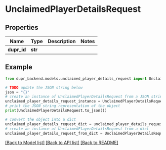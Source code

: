 # UnclaimedPlayerDetailsRequest


## Properties

Name | Type | Description | Notes
------------ | ------------- | ------------- | -------------
**dupr_id** | **str** |  | 

## Example

```python
from dupr_backend.models.unclaimed_player_details_request import UnclaimedPlayerDetailsRequest

# TODO update the JSON string below
json = "{}"
# create an instance of UnclaimedPlayerDetailsRequest from a JSON string
unclaimed_player_details_request_instance = UnclaimedPlayerDetailsRequest.from_json(json)
# print the JSON string representation of the object
print(UnclaimedPlayerDetailsRequest.to_json())

# convert the object into a dict
unclaimed_player_details_request_dict = unclaimed_player_details_request_instance.to_dict()
# create an instance of UnclaimedPlayerDetailsRequest from a dict
unclaimed_player_details_request_from_dict = UnclaimedPlayerDetailsRequest.from_dict(unclaimed_player_details_request_dict)
```
[[Back to Model list]](../README.md#documentation-for-models) [[Back to API list]](../README.md#documentation-for-api-endpoints) [[Back to README]](../README.md)


